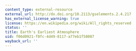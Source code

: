 ```yaml
---
content_type: external-resource
external_url: http://dx.doi.org/10.2113/gselements.2.4.217
has_external_license_warning: true
license: https://en.wikipedia.org/wiki/All_rights_reserved
status: ''
title: Earth's Earliest Atmosphere
uid: f06d0921-f0fc-4d49-8117-a77eb1f58087
wayback_url: ''
---
```


